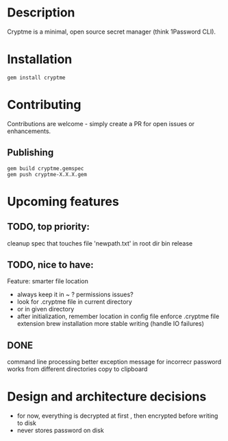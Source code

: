 Description
============

Cryptme is a minimal, open source secret manager (think 1Password CLI).


Installation
============
    gem install cryptme
    
Contributing
============

Contributions are welcome - simply create a PR for open issues or enhancements.

Publishing
----------

    gem build cryptme.gemspec
    gem push cryptme-X.X.X.gem


Upcoming features
=================

TODO, top priority:
------

cleanup spec that touches file 'newpath.txt' in root dir
bin release


TODO, nice to have:
-----
Feature: smarter file location
  - always keep it in ~ ? permissions issues?
  - look for .cryptme file in current directory
  - or in given directory
  - after initialization, remember location in config file
enforce .cryptme file extension
brew installation
more stable writing (handle IO failures)

DONE
----
command line processing
better exception message for incorrecr password
works from different directories
copy to clipboard

Design and architecture decisions
====================
- for now, everything is decrypted at first , then encrypted before writing to disk
- never stores password on disk